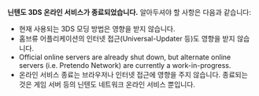 **닌텐도 3DS 온라인 서비스가 종료되었습니다.** 알아두셔야 할 사항은 다음과 같습니다:

- 현재 사용되는 3DS 모딩 방법은 영향을 받지 않습니다.
- 홈브류 어플리케이션의 인터넷 접근(Universal-Updater 등)도 영향을 받지 않습니다.
- Official online servers are already shut down, but alternate online servers (i.e. Pretendo Network) are currently a work-in-progress.
- 온라인 서비스 종료는 브라우저나 인터넷 접근에 영향을 주지 않습니다. 종료되는 것은 게임 서버 등의 닌텐도 네트워크 온라인 서비스 뿐입니다.
